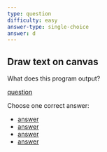 ```yaml
---
type: question
difficulty: easy
answer-type: single-choice
answer: d
---
```


## Draw text on canvas

What does this program output?

[question](plain/d.evy "evy:source")

Choose one correct answer:

- [answer](plain/a.evy "evy:svg")
- [answer](plain/b.evy "evy:svg")
- [answer](plain/c.evy "evy:svg")
- [answer](plain/d.evy "evy:svg")
